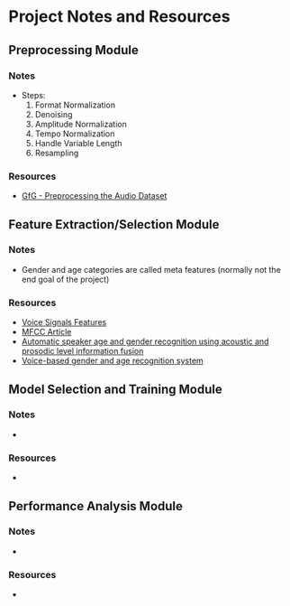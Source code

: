 # Project Notes and Resources

## Preprocessing Module
### Notes
- Steps:
    1. Format Normalization
    2. Denoising
    3. Amplitude Normalization
    4. Tempo Normalization
    5. Handle Variable Length 
    6. Resampling


### Resources
- [GfG - Preprocessing the Audio Dataset](https://www.geeksforgeeks.org/preprocessing-the-audio-dataset/)

## Feature Extraction/Selection Module
### Notes
- Gender and age categories are called meta features (normally not the end goal of the project)

### Resources
- [Voice Signals Features](https://maelfabien.github.io/machinelearning/Speech9/#4-zero-crossing-rate)
- [MFCC Article](http://www.practicalcryptography.com/miscellaneous/machine-learning/guide-mel-frequency-cepstral-coefficients-mfccs/)
- [Automatic speaker age and gender recognition using acoustic and prosodic level information fusion](https://www.sciencedirect.com/science/article/pii/S0885230812000101)
- [Voice-based gender and age recognition system](https://ieeexplore.ieee.org/abstract/document/10141801/)

## Model Selection and Training Module
### Notes
- 

### Resources
- 

## Performance Analysis Module
### Notes
- 

### Resources
- 
